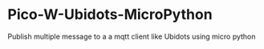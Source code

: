 # Pico-W-Ubidots-MicroPython
Publish multiple message to a a mqtt client like Ubidots using micro python
